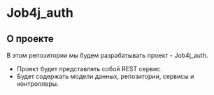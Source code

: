 # Job4j_auth

## О проекте

В этом репозитории мы будем разрабатывать проект - Job4j_auth.

+ Проект будет представлять собой REST сервис.
+ Будет содержать модели данных, репозитории, сервисы и контроллеры. 